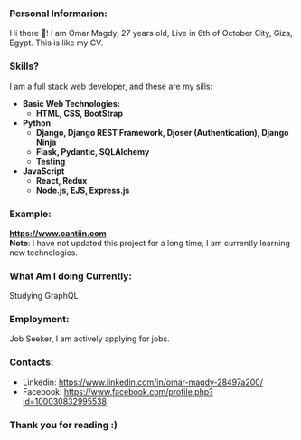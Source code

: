 
### Personal Informarion:
Hi there 👋! I am Omar Magdy, 27 years old, 
Live in 6th of October City, Giza, Egypt. 
This is like my CV.



### Skills?
I am a full stack web developer, and these are my sills:

<b>


- Basic Web Technologies:
	- HTML, CSS, BootStrap
- Python 
	- Django, Django REST Framework, Djoser (Authentication), 
		Django Ninja
	- Flask, Pydantic, SQLAlchemy
	- Testing
- JavaScript
	- React, Redux
	- Node.js, EJS, Express.js
</b>


### Example:
**https://www.cantiin.com**  
**Note**: I have not updated this project for a long time, 
I am currently learning new technologies.




### What Am I doing Currently:
Studying GraphQL



### Employment:
Job Seeker, I am actively applying for jobs.



### Contacts:
- Linkedin: https://www.linkedin.com/in/omar-magdy-28497a200/
- Facebook: https://www.facebook.com/profile.php?id=100030832995538


### Thank you for reading :)

<!--
**OmarThinks/OmarThinks** is a ✨ _special_ ✨ repository because its `README.md` (this file) appears on your GitHub profile.

Here are some ideas to get you started:

- 🔭 I’m currently working on ...
- 🌱 I’m currently learning ...
- 👯 I’m looking to collaborate on ...
- 🤔 I’m looking for help with ...
- 💬 Ask me about ...
- 📫 How to reach me: ...
- ⚡ Fun fact: ...
-->
